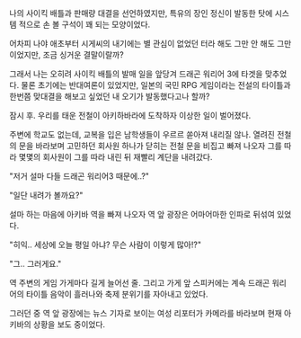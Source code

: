 나의 사이킥 배틀과 판매량 대결을 선언하였지만, 특유의 장인 정신이 발동한 탓에 시스템 적으로 손 볼 구석이 꽤 되는 모양이었다.

어차피 나야 애초부터 시게씨의 내기에는 별 관심이 없었던 터라 해도 그만 안 해도 그만이었지만, 조금 싱거운 결말이랄까?

그래서 나는 오히려 사이킥 배틀의 발매 일을 앞당겨 드래곤 워리어 3에 타겟을 맞추었다. 물론 초기에는 반대여론이 있었지만, 일본의 국민 RPG 게임이라는 전설의 타이틀과 한번쯤 맞대결을 해보고 싶었던 내 오기가 발동했다고나 할까?

잠시 후. 우리를 태운 전철이 아키하바라에 도착하자 이상한 일이 벌어졌다. 

주변에 학교도 없는데, 교복을 입은 남학생들이 우르르 쏟아져 내리질 않나. 열려진 전철의 문을 바라보며 고민하던 회사원 하나가 닫히는 전철 문을 비집고 빠져 나오자 그를 따라 몇몇의 회사원이 그를 따라 내린 뒤 재빨리 계단을 내려갔다.

"저거 설마 다들 드래곤 워리어3 때문에..?"

"일단 내려가 볼까요?"

설마 하는 마음에 아키바 역을 빠져 나오자 역 앞 광장은 어마어마한 인파로 뒤섞여 있었다.

"히익.. 세상에 오늘 평일 아냐? 무슨 사람이 이렇게 많아!?"

"그.. 그러게요."

역 주변의 게임 가게마다 길게 늘어선 줄. 그리고 가게 앞 스피커에는 계속 드래곤 워리어의 타이틀 음악이 흘러나와 축제 분위기를 자아내고 있었다.

그러던 중 역 앞 광장에는 뉴스 기자로 보이는 여성 리포터가 카메라를 바라보며 현재 아키바의 상황을 보도 중이었다.